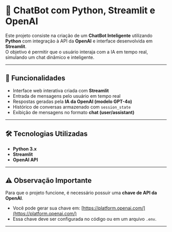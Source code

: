 # 🤖 ChatBot com Python, Streamlit e OpenAI

Este projeto consiste na criação de um **ChatBot Inteligente** utilizando **Python** com integração à API da **OpenAI** e interface desenvolvida em **Streamlit**.  
O objetivo é permitir que o usuário interaja com a IA em tempo real, simulando um chat dinâmico e inteligente.

---

## 📌 Funcionalidades

- Interface web interativa criada com **Streamlit**  
- Entrada de mensagens pelo usuário em tempo real  
- Respostas geradas pela **IA da OpenAI (modelo GPT-4o)**  
- Histórico de conversas armazenado com `session_state`  
- Exibição de mensagens no formato **chat (user/assistant)**  

---

## 🛠️ Tecnologias Utilizadas

- **Python 3.x**  
- **Streamlit**  
- **OpenAI API**  

---

## ⚠️ Observação Importante
Para que o projeto funcione, é necessário possuir uma **chave de API da OpenAI**.  
- Você pode gerar sua chave em: [https://platform.openai.com/](https://platform.openai.com/)  
- Essa chave deve ser configurada no código ou em um arquivo `.env`.  

---

